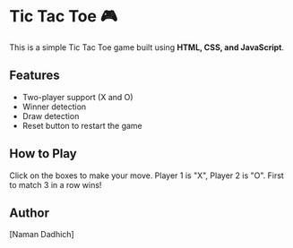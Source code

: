 # Tic Tac Toe 🎮

This is a simple Tic Tac Toe game built using **HTML, CSS, and JavaScript**.

## Features
- Two-player support (X and O)
- Winner detection
- Draw detection
- Reset button to restart the game

## How to Play
Click on the boxes to make your move. Player 1 is "X", Player 2 is "O". First to match 3 in a row wins!

## Author
[Naman Dadhich]
